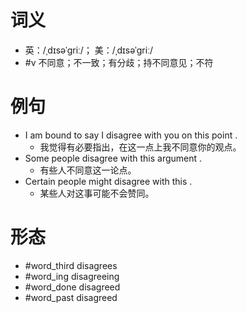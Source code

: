 # 词义
- 英：/ˌdɪsəˈɡriː/； 美：/ˌdɪsəˈɡriː/
- #v 不同意；不一致；有分歧；持不同意见；不符
# 例句
- I am bound to say I disagree with you on this point .
	- 我觉得有必要指出，在这一点上我不同意你的观点。
- Some people disagree with this argument .
	- 有些人不同意这一论点。
- Certain people might disagree with this .
	- 某些人对这事可能不会赞同。
# 形态
- #word_third disagrees
- #word_ing disagreeing
- #word_done disagreed
- #word_past disagreed
